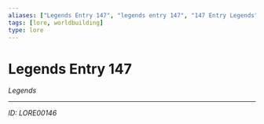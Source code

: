 ```yaml
---
aliases: ["Legends Entry 147", "legends entry 147", "147 Entry Legends"]
tags: [lore, worldbuilding]
type: lore
---
```


# Legends Entry 147

*Legends*

---
*ID: LORE00146*